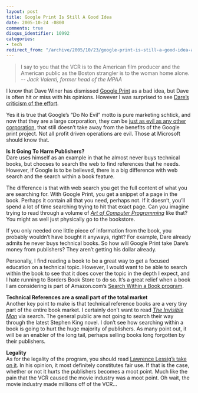 ```yaml
---
layout: post
title: Google Print Is Still A Good Idea
date: 2005-10-24 -0800
comments: true
disqus_identifier: 10992
categories:
- tech
redirect_from: "/archive/2005/10/23/google-print-is-still-a-good-idea-again.aspx/"
---
```


> I say to you that the VCR is to the American film producer and the
> American public as the Boston strangler is to the woman home alone. --
> *Jack Valenti, former head of the MPAA*

I know that Dave Winer has dismissed [Google
Print](http://www.thetwowayweb.com/turningPointForWeb) as a bad idea,
but Dave is often hit or miss with his opinions. However I was surprised
to see [Dare’s criticism of the
effort](http://www.25hoursaday.com/weblog/PermaLink.aspx?guid=67b189bf-e254-417e-9298-32ee5b019c51).

Yes it is true that Google’s “Do No Evil” motto is pure marketing
schtick, and now that they are a large corporation, they can be [just as
evil as any other
corporation](http://99zeros.blogspot.com/2005/02/official-story-straight-from-source.html),
that still doesn’t take away from the benefits of the Google print
project. Not all profit driven operations are evil. Those at Microsoft
should know that.

**Is It Going To Harm Publishers?**\
 Dare uses himself as an example in that he almost never buys technical
books, but chooses to search the web to find references that he needs.
However, if Google is to be believed, there is a big difference with web
search and the search within a book feature.

The difference is that with web search you get the full content of what
you are searching for. With Google Print, you get a snippet of a page in
the book. Perhaps it contain all that you need, perhaps not. If it
doesn’t, you’ll spend a lot of time searching trying to hit that exact
page. Can you imagine trying to read through a volume of *[Art of
Computer
Programming](http://www.amazon.com/gp/product/0201896842/103-9411210-6787060?v=glance&n=283155&%5Fencoding=UTF8&v=glance)*
like that? You might as well just physically go to the bookstore.

If you only needed one little piece of information from the book, you
probably wouldn’t have bought it anyways, right? For example, Dare
already admits he never buys technical books. So how will Google Print
take Dare’s money from publishers? They aren’t getting his dollar
already.

Personally, I find reading a book to be a great way to get a focused
education on a technical topic. However, I would want to be able to
search within the book to see that it does cover the topic in the depth
I expect, and I hate running to Borders Book Store to do so. It’s a
great relief when a book I am considering is part of Amazon.com’s
[Search Within a Book
program](http://www.amazon.com/exec/obidos/tg/browse/-/10197021/103-9411210-6787060).

**Technical References are a small part of the total market**\
 Another key point to make is that technical reference books are a very
tiny part of the entire book market. I certainly don’t want to read
*[The Invisible
Man](http://www.amazon.com/gp/product/0679732764/103-9411210-6787060?v=glance&n=283155&v=glance)*
via search. The general public are not going to search their way through
the latest Stephen King novel. I don’t see how searching within a book
is going to hurt the huge majority of publishers. As many point out, it
will be an enabler of the long tail, perhaps selling books long
forgotten by their publishers.

**Legality**\
 As for the legality of the program, you should read [Lawrence Lessig’s
take on it](http://www.lessig.org/blog/archives/003140.shtml). In his
opinion, it most definitely constitutes fair use. If that is the case,
whether or not it hurts the publishers becomes a moot point. Much like
the pain that the VCR caused the movie industry was a moot point. Oh
wait, the movie industry made millions off of the VCR...

